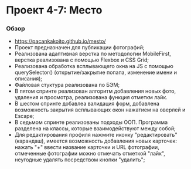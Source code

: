 # Проект 4-7: Место

### Обзор
* https://pacankakoito.github.io/mesto/
* Проект предназначен для публикации фотографий;
* Реализована адаптивная верстка по методологии MobileFirst, верстка реализована с помощью Flexbox и CSS Grid;
* Реализована обработка всплывающего окна на JS с помощью querySelector() (открытие/закрытие попапа, изменение имени и описания);
* Файловая стуктура реализована по БЭМ;
* В пятом спринте реализован алгоритм добавления новых фото, удаления и просмотра, реализована функция отметкм лайк.
* В шестом спринте добавлеа валидация форм, добавлена возможность закрытия всплывающих окон нажатием на оверлей и Escape;
* В седьмом спринте реализованы подходы ООП. Программа разделена на классы, которые взаимодействуют между собой;
* Для редактирования профиля нажмите иконку "редактировать" (карандаш), имеется возможность добавления новых карточек: нажать "+" ввести название карточки и URL фотографии, отмеченные фотографии можно отмечать отметкой "лайк", неугодные удалять посредством кнопки "удалить";

